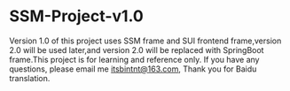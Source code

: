 # SSM-Project-v1.0
Version 1.0 of this project uses SSM frame and SUI frontend frame,version 2.0 will be used later,and version 2.0 will be replaced with SpringBoot frame.This project is for learning and reference only. If you have any questions, please email me itsbintnt@163.com, Thank you for Baidu translation.
